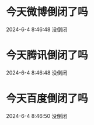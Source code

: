 # 今天微博倒闭了吗

2024-6-4 8:46:48 没倒闭

# 今天腾讯倒闭了吗

2024-6-4 8:46:48 没倒闭

# 今天百度倒闭了吗

2024-6-4 8:46:50 没倒闭

